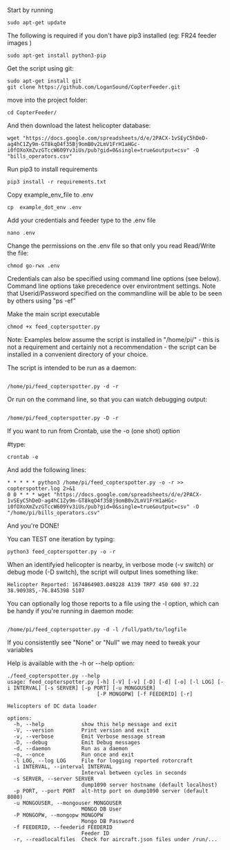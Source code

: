 
Start by running

```Shell
sudo apt-get update
```

The following is required if you don't have pip3 installed (eg: FR24 feeder images )


```Shell
sudo apt-get install python3-pip
```

Get the script using git:

```Shell
sudo apt-get install git
git clone https://github.com/LoganSound/CopterFeeder.git
```

move into the project folder:

```Shell 
cd CopterFeeder/
``` 
And then download the latest helicopter database:

```Shell 
wget "https://docs.google.com/spreadsheets/d/e/2PACX-1vSEyC5hDeD-ag4hC1Zy9m-GT8kqO4f35Bj9omB0v2LmV1FrH1aHGc-i0fOXoXmZvzGTccW609Yv3iUs/pub?gid=0&single=true&output=csv" -O "bills_operators.csv"
``` 

Run pip3 to install requirements 
```Shell
pip3 install -r requirements.txt 
```

Copy example_env_file to .env
```Shell
cp  example_dot_env .env
```

Add your credentials and feeder type to the .env file
```Shell
nano .env
```

Change the permissions on the .env file so that only you read Read/Write the file: 

```Shell
chmod go-rwx .env
```


Credentials can also be specified using command line options (see below). Command line options 
take precedence over environtment settings. Note that Userid/Password specified on the commandline 
will be able to be seen by others using "ps -ef" 


Make the main script executable
```Shell
chmod +x feed_copterspotter.py
```

Note: Examples below assume the script is installed in "/home/pi/"  - this is not a
requirement and certainly not a recommendation - the script can be installed in a
convenient directory of your choice. 


The script is intended to be run as a daemon: 

```Shell

/home/pi/feed_copterspotter.py -d -r

```

Or run on the command line, so that you can watch debugging output:

```Shell

/home/pi/feed_copterspotter.py -D -r

```

If you want to run from Crontab, use the -o (one shot) option 

#type:
```Shell
crontab -e
```

And add the following lines:

```Code
* * * * * python3 /home/pi/feed_copterspotter.py -o -r >> copterspotter.log 2>&1
0 0 * * * wget "https://docs.google.com/spreadsheets/d/e/2PACX-1vSEyC5hDeD-ag4hC1Zy9m-GT8kqO4f35Bj9omB0v2LmV1FrH1aHGc-i0fOXoXmZvzGTccW609Yv3iUs/pub?gid=0&single=true&output=csv" -O "/home/pi/bills_operators.csv"
```

And you're DONE!


You can TEST one iteration by typing:

```Shell
python3 feed_copterspotter.py -o -r
``` 

When an identifyied helicopter is nearby, in verbose mode (-v switch) or debug mode
(-D switch), the script will output lines something like:

```Code
Helicopter Reported: 1674864903.049228 A139 TRP7 450 600 97.22 38.909385,-76.845398 5107
```

You can optionally log those reports to a file using the -l option, which can be handy if
you're running in daemon mode:

```Code

/home/pi/feed_copterspotter.py -d -l /full/path/to/logfile

```



If you consistently see "None" or "Null" we may need to tweak your variables


Help is available with the -h or --help option: 


```Code
./feed_copterspotter.py --help
usage: feed_copterspotter.py [-h] [-V] [-v] [-D] [-d] [-o] [-l LOG] [-i INTERVAL] [-s SERVER] [-p PORT] [-u MONGOUSER]
                             [-P MONGOPW] [-f FEEDERID] [-r]

Helicopters of DC data loader

options:
  -h, --help            show this help message and exit
  -V, --version         Print version and exit
  -v, --verbose         Emit Verbose message stream
  -D, --debug           Emit Debug messages
  -d, --daemon          Run as a daemon
  -o, --once            Run once and exit
  -l LOG, --log LOG     File for logging reported rotorcraft
  -i INTERVAL, --interval INTERVAL
                        Interval between cycles in seconds
  -s SERVER, --server SERVER
                        dump1090 server hostname (default localhost)
  -p PORT, --port PORT  alt-http port on dump1090 server (default 8080)
  -u MONGOUSER, --mongouser MONGOUSER
                        MONGO DB User
  -P MONGOPW, --mongopw MONGOPW
                        Mongo DB Password
  -f FEEDERID, --feederid FEEDERID
                        Feeder ID
  -r, --readlocalfiles  Check for aircraft.json files under /run/...

```
 
